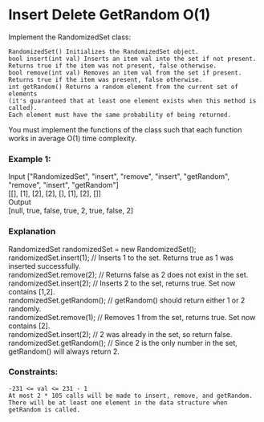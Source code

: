 # Insert Delete GetRandom O(1)

Implement the RandomizedSet class:

    RandomizedSet() Initializes the RandomizedSet object.
    bool insert(int val) Inserts an item val into the set if not present.
    Returns true if the item was not present, false otherwise.
    bool remove(int val) Removes an item val from the set if present.
    Returns true if the item was present, false otherwise.
    int getRandom() Returns a random element from the current set of elements
    (it's guaranteed that at least one element exists when this method is called).
    Each element must have the same probability of being returned.

You must implement the functions of the class such that each function works in average O(1) time complexity.

### Example 1:

Input
["RandomizedSet", "insert", "remove", "insert", "getRandom", "remove", "insert", "getRandom"] </br>
[[], [1], [2], [2], [], [1], [2], []] </br>
Output </br>
[null, true, false, true, 2, true, false, 2]

### Explanation </br>

RandomizedSet randomizedSet = new RandomizedSet(); </br>
randomizedSet.insert(1); // Inserts 1 to the set. Returns true as 1 was inserted successfully. </br>
randomizedSet.remove(2); // Returns false as 2 does not exist in the set. </br>
randomizedSet.insert(2); // Inserts 2 to the set, returns true. Set now contains [1,2]. </br>
randomizedSet.getRandom(); // getRandom() should return either 1 or 2 randomly. </br>
randomizedSet.remove(1); // Removes 1 from the set, returns true. Set now contains [2]. </br>
randomizedSet.insert(2); // 2 was already in the set, so return false. </br>
randomizedSet.getRandom(); // Since 2 is the only number in the set, getRandom() will always return 2.

### Constraints:

    -231 <= val <= 231 - 1
    At most 2 * 105 calls will be made to insert, remove, and getRandom.
    There will be at least one element in the data structure when getRandom is called.
